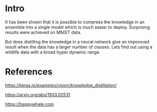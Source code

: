 # Intro

It has been shown that it is possible to compress the knowledge in an ensemble into a single model which is much easier to deploy. Surprising results were achieved on MNIST data.

But does distilling the knowledge in a neural network give an imporoved result when the data has a larger number of classes. Lets find out using a wildlife data with a broad hyper dynamic range.

# References

https://keras.io/examples/vision/knowledge_distillation/

https://arxiv.org/abs/1503.02531

https://happywhale.com

